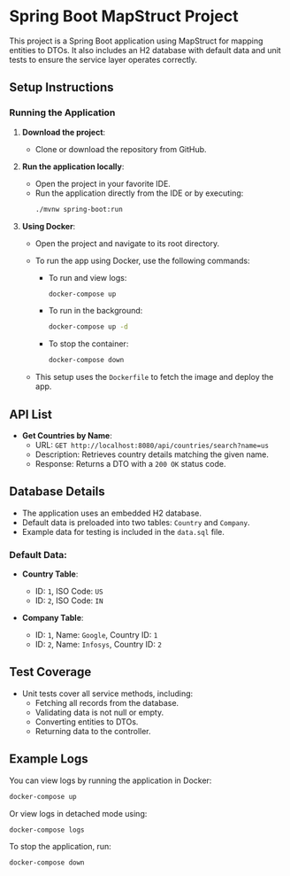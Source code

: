 # Spring Boot MapStruct Project

This project is a Spring Boot application using MapStruct for mapping entities to DTOs. It also includes an H2 database with default data and unit tests to ensure the service layer operates correctly.

## Setup Instructions

### Running the Application

1. **Download the project**:
   - Clone or download the repository from GitHub.
   
2. **Run the application locally**:
   - Open the project in your favorite IDE.
   - Run the application directly from the IDE or by executing:
     ```bash
     ./mvnw spring-boot:run
     ```

3. **Using Docker**:
   - Open the project and navigate to its root directory.
   - To run the app using Docker, use the following commands:
     - To run and view logs:
       ```bash
       docker-compose up
       ```
     - To run in the background:
       ```bash
       docker-compose up -d
       ```
     - To stop the container:
       ```bash
       docker-compose down
       ```

   - This setup uses the `Dockerfile` to fetch the image and deploy the app.

## API List

- **Get Countries by Name**:
  - URL: `GET http://localhost:8080/api/countries/search?name=us`
  - Description: Retrieves country details matching the given name.
  - Response: Returns a DTO with a `200 OK` status code.

## Database Details

- The application uses an embedded H2 database.
- Default data is preloaded into two tables: `Country` and `Company`.
- Example data for testing is included in the `data.sql` file.

### Default Data:
- **Country Table**:
  - ID: `1`, ISO Code: `US`
  - ID: `2`, ISO Code: `IN`

- **Company Table**:
  - ID: `1`, Name: `Google`, Country ID: `1`
  - ID: `2`, Name: `Infosys`, Country ID: `2`

## Test Coverage

- Unit tests cover all service methods, including:
  - Fetching all records from the database.
  - Validating data is not null or empty.
  - Converting entities to DTOs.
  - Returning data to the controller.

## Example Logs

You can view logs by running the application in Docker:
```bash
docker-compose up
```
Or view logs in detached mode using:
```bash
docker-compose logs
```

To stop the application, run:
```bash
docker-compose down
```

